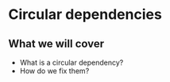 # Circular dependencies

## What we will cover

* What is a circular dependency?
* How do we fix them?
